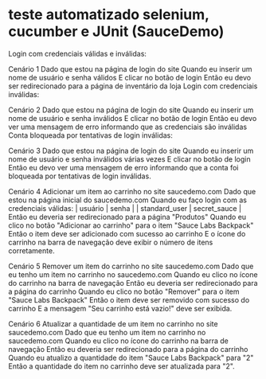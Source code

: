 # teste automatizado selenium, cucumber e JUnit (SauceDemo)

Login com credenciais válidas e inválidas:

Cenário 1 
Dado que estou na página de login do site
Quando eu inserir um nome de usuário e senha válidos
E clicar no botão de login
Então eu devo ser redirecionado para a página de inventário da loja
Login com credenciais inválidas:

Cenário 2 
Dado que estou na página de login do site
Quando eu inserir um nome de usuário e senha inválidos
E clicar no botão de login
Então eu devo ver uma mensagem de erro informando que as credenciais são inválidas
Conta bloqueada por tentativas de login inválidas:

Cenário 3
Dado que estou na página de login do site
Quando eu inserir um nome de usuário e senha inválidos várias vezes
E clicar no botão de login
Então eu devo ver uma mensagem de erro informando que a conta foi bloqueada por tentativas de login inválidas.

Cenário 4
Adicionar um item ao carrinho no site saucedemo.com
Dado que estou na página inicial do saucedemo.com
Quando eu faço login com as credenciais válidas:
| usuário | senha |
| standard_user | secret_sauce |
Então eu deveria ser redirecionado para a página "Produtos"
Quando eu clico no botão "Adicionar ao carrinho" para o item "Sauce Labs Backpack"
Então o item deve ser adicionado com sucesso ao carrinho
E o ícone do carrinho na barra de navegação deve exibir o número de itens corretamente.

Cenário 5 
Remover um item do carrinho no site saucedemo.com
Dado que eu tenho um item no carrinho no saucedemo.com
Quando eu clico no ícone do carrinho na barra de navegação
Então eu deveria ser redirecionado para a página do carrinho
Quando eu clico no botão "Remover" para o item "Sauce Labs Backpack"
Então o item deve ser removido com sucesso do carrinho
E a mensagem "Seu carrinho está vazio!" deve ser exibida.

Cenário 6 
Atualizar a quantidade de um item no carrinho no site saucedemo.com
Dado que eu tenho um item no carrinho no saucedemo.com
Quando eu clico no ícone do carrinho na barra de navegação
Então eu deveria ser redirecionado para a página do carrinho
Quando eu atualizo a quantidade do item "Sauce Labs Backpack" para "2"
Então a quantidade do item no carrinho deve ser atualizada para "2".
